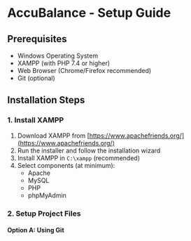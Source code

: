 # AccuBalance - Setup Guide

## Prerequisites
- Windows Operating System
- XAMPP (with PHP 7.4 or higher)
- Web Browser (Chrome/Firefox recommended)
- Git (optional)

## Installation Steps

### 1. Install XAMPP
1. Download XAMPP from [https://www.apachefriends.org/](https://www.apachefriends.org/)
2. Run the installer and follow the installation wizard
3. Install XAMPP in `C:\xampp` (recommended)
4. Select components (at minimum):
   - Apache
   - MySQL
   - PHP
   - phpMyAdmin

### 2. Setup Project Files

#### Option A: Using Git 